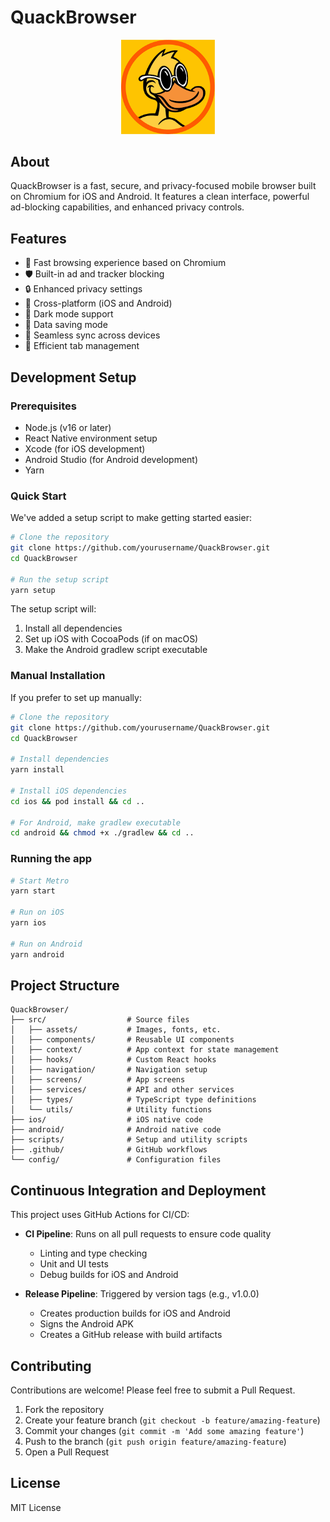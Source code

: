# QuackBrowser

<div align="center">
  <img src="./Quack.png" alt="QuackBrowser Logo" width="150" />
</div>

## About

QuackBrowser is a fast, secure, and privacy-focused mobile browser built on Chromium for iOS and Android. It features a clean interface, powerful ad-blocking capabilities, and enhanced privacy controls.

## Features

- 🚀 Fast browsing experience based on Chromium
- 🛡️ Built-in ad and tracker blocking
- 🔒 Enhanced privacy settings
- 📱 Cross-platform (iOS and Android)
- 🌙 Dark mode support
- 📶 Data saving mode
- 🔄 Seamless sync across devices
- 📑 Efficient tab management

## Development Setup

### Prerequisites

- Node.js (v16 or later)
- React Native environment setup
- Xcode (for iOS development)
- Android Studio (for Android development)
- Yarn

### Quick Start

We've added a setup script to make getting started easier:

```bash
# Clone the repository
git clone https://github.com/yourusername/QuackBrowser.git
cd QuackBrowser

# Run the setup script
yarn setup
```

The setup script will:
1. Install all dependencies
2. Set up iOS with CocoaPods (if on macOS)
3. Make the Android gradlew script executable

### Manual Installation

If you prefer to set up manually:

```bash
# Clone the repository
git clone https://github.com/yourusername/QuackBrowser.git
cd QuackBrowser

# Install dependencies
yarn install

# Install iOS dependencies
cd ios && pod install && cd ..

# For Android, make gradlew executable
cd android && chmod +x ./gradlew && cd ..
```

### Running the app

```bash
# Start Metro
yarn start

# Run on iOS
yarn ios

# Run on Android
yarn android
```

## Project Structure

```
QuackBrowser/
├── src/                  # Source files
│   ├── assets/           # Images, fonts, etc.
│   ├── components/       # Reusable UI components
│   ├── context/          # App context for state management
│   ├── hooks/            # Custom React hooks
│   ├── navigation/       # Navigation setup
│   ├── screens/          # App screens
│   ├── services/         # API and other services
│   ├── types/            # TypeScript type definitions
│   └── utils/            # Utility functions
├── ios/                  # iOS native code
├── android/              # Android native code
├── scripts/              # Setup and utility scripts
├── .github/              # GitHub workflows
└── config/               # Configuration files
```

## Continuous Integration and Deployment

This project uses GitHub Actions for CI/CD:

- **CI Pipeline**: Runs on all pull requests to ensure code quality
  - Linting and type checking
  - Unit and UI tests
  - Debug builds for iOS and Android

- **Release Pipeline**: Triggered by version tags (e.g., v1.0.0)
  - Creates production builds for iOS and Android
  - Signs the Android APK
  - Creates a GitHub release with build artifacts

## Contributing

Contributions are welcome! Please feel free to submit a Pull Request.

1. Fork the repository
2. Create your feature branch (`git checkout -b feature/amazing-feature`)
3. Commit your changes (`git commit -m 'Add some amazing feature'`)
4. Push to the branch (`git push origin feature/amazing-feature`)
5. Open a Pull Request

## License

MIT License